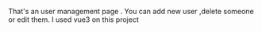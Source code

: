That's an user management page .
You can add new user ,delete someone or edit them.
I used vue3 on this project
